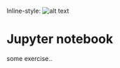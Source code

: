 
Inline-style: 
![alt text](http://jupyter.org/assets/hublogo.svg "jupyter")
# Jupyter notebook

some exercise.. 